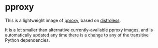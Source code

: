 # pproxy

This is a lightweight image of [pproxy](https://github.com/qwj/python-proxy),
based on [distroless](https://github.com/GoogleContainerTools/distroless).

It is a lot smaller than alternative currently-available pproxy images, and is
automatically updated any time there is a change to any of the transitive
Python dependencies.
